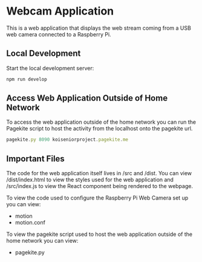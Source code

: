 # Webcam Application 
This is a web application that displays the web stream coming from a USB web camera connected to a Raspberry Pi. 

## Local Development
Start the local development server:
```javascript
npm run develop 
```

## Access Web Application Outside of Home Network
To access the web application outside of the home network you can run the Pagekite script to host the activity from the localhost onto the pagekite url.
```javascript
pagekite.py 8090 koiseniorproject.pagekite.me 
```

## Important Files 
The code for the web application itself lives in /src and /dist. You can view /dist/index.html to view the styles used for the web application and /src/index.js to view the React component being rendered to the webpage. 

To view the code used to configure the Raspberry Pi Web Camera set up you can view:
* motion
* motion.conf

To view the pagekite script used to host the web application outside of the home network you can view:
* pagekite.py